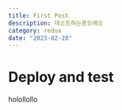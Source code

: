 ```yaml
---
title: First Post
description: 테스트하는용도에오
category: redux
date: "2023-02-28"
---
```


# Deploy and test

holollollo
